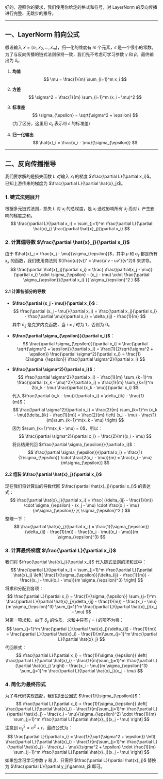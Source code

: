 好的，遵照你的要求，我们使用你给定的格式和符号，对 LayerNorm 的反向传播进行完整、无跳步的推导。

---

## 一、LayerNorm 前向公式

假设输入 $x = (x_1, x_2, ..., x_m)$，归一化的维度有 $m$ 个元素，$\epsilon$ 是一个很小的常数。为了与反向传播的链式法则保持一致，我们先不考虑可学习参数 $\gamma$ 和 $\beta$。最终输出为 $\hat{x}_i$。

1.  **均值**
    $$
    \mu = \frac{1}{m} \sum_{i=1}^m x_i
    $$

2.  **方差**
    $$
    \sigma^2 = \frac{1}{m} \sum_{i=1}^m (x_i - \mu)^2
    $$

3.  **标准差**
    $$
    \sigma_{\epsilon} = \sqrt{\sigma^2 + \epsilon}
    $$
    (为了区分，这里用 $\sigma_\epsilon$ 表示带 $\epsilon$ 的标准差)

4.  **归一化输出**
    $$
    \hat{x}_i = \frac{x_i - \mu}{\sigma_{\epsilon}}
    $$

---

## 二、反向传播推导

我们要求解的是损失函数 $L$ 对输入 $x_i$ 的梯度 $\frac{\partial L}{\partial x_i}$。
已知上游传来的梯度为 $\frac{\partial L}{\partial \hat{x}_j}$。

### 1. 链式法则展开

根据多元链式法则，损失 $L$ 对 $x_i$ 的总梯度，是 $x_i$ 通过影响所有 $\hat{x}_j$ 而对 $L$ 产生影响的梯度之和。
$$
\frac{\partial L}{\partial x_i} = \sum_{j=1}^m \frac{\partial L}{\partial \hat{x}_j} \frac{\partial \hat{x}_j}{\partial x_i}
$$

### 2. 计算偏导数 $\frac{\partial \hat{x}_j}{\partial x_i}$

由于 $\hat{x}_j = \frac{x_j - \mu}{\sigma_{\epsilon}}$，其中 $\mu$ 和 $\sigma_{\epsilon}$ 都是所有 $x_k$ 的函数，我们使用商法则 $(\frac{u}{v})' = \frac{u'v - uv'}{v^2}$ 来求导。
$$
\frac{\partial \hat{x}_j}{\partial x_i} = \frac{ \frac{\partial(x_j - \mu)}{\partial x_i} \cdot \sigma_{\epsilon} - (x_j - \mu) \cdot \frac{\partial \sigma_{\epsilon}}{\partial x_i} }{ \sigma_{\epsilon}^2 }
$$

#### 2.1 计算各部分的导数

*   **$\frac{\partial (x_j - \mu)}{\partial x_i}$**：
    $$
    \frac{\partial (x_j - \mu)}{\partial x_i} = \frac{\partial x_j}{\partial x_i} - \frac{\partial \mu}{\partial x_i} = \delta_{ij} - \frac{1}{m}
    $$
    其中 $\delta_{ij}$ 是克罗内克函数，当 $i=j$ 时为 1，否则为 0。

*   **$\frac{\partial \sigma_{\epsilon}}{\partial x_i}$**：
    $$
    \frac{\partial \sigma_{\epsilon}}{\partial x_i} = \frac{\partial \sqrt{\sigma^2 + \epsilon}}{\partial x_i} = \frac{1}{2\sqrt{\sigma^2 + \epsilon}} \frac{\partial \sigma^2}{\partial x_i} = \frac{1}{2\sigma_{\epsilon}} \frac{\partial \sigma^2}{\partial x_i}
    $$

*   **$\frac{\partial \sigma^2}{\partial x_i}$**：
    $$
    \frac{\partial \sigma^2}{\partial x_i} = \frac{1}{m} \sum_{k=1}^m \frac{\partial (x_k - \mu)^2}{\partial x_i} = \frac{1}{m} \sum_{k=1}^m 2(x_k - \mu) \frac{\partial (x_k - \mu)}{\partial x_i}
    $$
    代入 $\frac{\partial (x_k - \mu)}{\partial x_i} = \delta_{ik} - \frac{1}{m}$：
    $$
    \frac{\partial \sigma^2}{\partial x_i} = \frac{2}{m} \sum_{k=1}^m (x_k - \mu)(\delta_{ik} - \frac{1}{m}) = \frac{2}{m} \left( (x_i - \mu) - \frac{1}{m}\sum_{k=1}^m(x_k - \mu) \right)
    $$
    因为 $\sum_{k=1}^m(x_k - \mu) = 0$，所以：
    $$
    \frac{\partial \sigma^2}{\partial x_i} = \frac{2}{m}(x_i - \mu)
    $$
    将此结果代回 $\frac{\partial \sigma_{\epsilon}}{\partial x_i}$：
    $$
    \frac{\partial \sigma_{\epsilon}}{\partial x_i} = \frac{1}{2\sigma_{\epsilon}} \cdot \frac{2(x_i - \mu)}{m} = \frac{x_i - \mu}{m\sigma_{\epsilon}}
    $$

#### 2.2 组装 $\frac{\partial \hat{x}_j}{\partial x_i}$

现在我们将计算出的导数代回 $\frac{\partial \hat{x}_j}{\partial x_i}$ 的表达式：
$$
\frac{\partial \hat{x}_j}{\partial x_i} = \frac{ (\delta_{ij} - \frac{1}{m}) \cdot \sigma_{\epsilon} - (x_j - \mu) \cdot \frac{x_i - \mu}{m\sigma_{\epsilon}} }{ \sigma_{\epsilon}^2 }
$$
整理一下：
$$
\frac{\partial \hat{x}_j}{\partial x_i} = \frac{1}{\sigma_{\epsilon}}(\delta_{ij} - \frac{1}{m}) - \frac{(x_j - \mu)(x_i - \mu)}{m \sigma_{\epsilon}^3}
$$

### 3. 计算最终梯度 $\frac{\partial L}{\partial x_i}$

我们将 $\frac{\partial \hat{x}_j}{\partial x_i}$ 代入链式法则的求和式中：
$$
\frac{\partial L}{\partial x_i} = \sum_{j=1}^m \frac{\partial L}{\partial \hat{x}_j} \left[ \frac{1}{\sigma_{\epsilon}}(\delta_{ij} - \frac{1}{m}) - \frac{(x_j - \mu)(x_i - \mu)}{m \sigma_{\epsilon}^3} \right]
$$
将求和分配到各项：
$$
\frac{\partial L}{\partial x_i} = \frac{1}{\sigma_{\epsilon}} \sum_{j=1}^m \frac{\partial L}{\partial \hat{x}_j}(\delta_{ij} - \frac{1}{m}) - \frac{x_i - \mu}{m \sigma_{\epsilon}^3} \sum_{j=1}^m \frac{\partial L}{\partial \hat{x}_j}(x_j - \mu)
$$
对第一项求和，由于 $\delta_{ij}$ 的性质，求和中只有 $j=i$ 的项不为零：
$$
\sum_{j=1}^m \frac{\partial L}{\partial \hat{x}_j}(\delta_{ij} - \frac{1}{m}) = \frac{\partial L}{\partial \hat{x}_i} - \frac{1}{m}\sum_{j=1}^m \frac{\partial L}{\partial \hat{x}_j}
$$
代回原式：
$$
\frac{\partial L}{\partial x_i} = \frac{1}{\sigma_{\epsilon}} \left( \frac{\partial L}{\partial \hat{x}_i} - \frac{1}{m}\sum_{j=1}^m \frac{\partial L}{\partial \hat{x}_j} \right) - \frac{x_i - \mu}{m \sigma_{\epsilon}^3} \sum_{j=1}^m \frac{\partial L}{\partial \hat{x}_j}(x_j - \mu)
$$

### 4. 简化为最终形式

为了与代码实现匹配，我们提出公因式 $\frac{1}{\sigma_{\epsilon}}$：
$$
\frac{\partial L}{\partial x_i} = \frac{1}{\sigma_{\epsilon}} \left[ \frac{\partial L}{\partial \hat{x}_i} - \frac{1}{m}\sum_{j=1}^m \frac{\partial L}{\partial \hat{x}_j} - \frac{x_i - \mu}{\sigma_{\epsilon}^2} \cdot \frac{1}{m} \sum_{j=1}^m \frac{\partial L}{\partial \hat{x}_j}(x_j - \mu) \right]
$$
注意到 $\sigma_{\epsilon}^2 = \sigma^2 + \epsilon$，最终公式为：
$$
\frac{\partial L}{\partial x_i} = \frac{1}{\sqrt{\sigma^2 + \epsilon}} \left[ \frac{\partial L}{\partial \hat{x}_i} - \frac{1}{m}\sum_{j=1}^m \frac{\partial L}{\partial \hat{x}_j} - \frac{x_i - \mu}{\sigma^2 + \epsilon} \cdot \frac{1}{m} \sum_{j=1}^m \frac{\partial L}{\partial \hat{x}_j}(x_j - \mu) \right]
$$
如果包含可学习参数 $\gamma$ 和 $\beta$，只需将 $\frac{\partial L}{\partial \hat{x}_j}$ 替换为 $\frac{\partial L}{\partial y_j}\gamma_j$ 即可。

---

